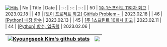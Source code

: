 [![Hits](https://hits.seeyoufarm.com/api/count/incr/badge.svg?url=https%3A%2F%2Fgithub.com%2F0xe82de%2Fhit-counter&count_bg=%23000000&title_bg=%2300264D&icon=&icon_color=%23E7E7E7&title=hits&edge_flat=false)](https://hits.seeyoufarm.com)
| No | Title | Date |
| :-: | :-: | :-: |
| 50 | [1주 1스프린트 11회차 회고](https://0xe82de.tistory.com/50) | 2023.02.18 |
| 49 | [[토이 프로젝트 회고] GitHub Problem⋯](https://0xe82de.tistory.com/49) | 2023.02.18 |
| 46 | [[Python] 내장 함수](https://0xe82de.tistory.com/46) | 2023.02.13 |
| 45 | [1주 1스프린트 10회차 회고](https://0xe82de.tistory.com/45) | 2023.02.11 |
| 44 | [[Python] 함수, 입출력](https://0xe82de.tistory.com/44) | 2023.02.06 |

| <a href="https://github.com/0xe82de/github-readme-stats"><img align="center" src="https://github-readme-stats.vercel.app/api?username=0xe82de&show_icons=true&include_all_commits=true&theme=graywhite&hide_border=true" alt="Kyoungseok Kim's github stats" /></a> | <a href="https://github.com/0xe82de/github-readme-stats"><img align="center" src="https://github-readme-stats.vercel.app/api/top-langs/?username=0xe82de&layout=compact&theme=graywhite&hide_border=true" /></a> |
| - | - |
